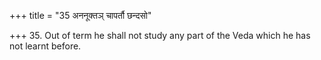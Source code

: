 +++
title = "35 अननूक्तञ् चापर्तौ छन्दसो"

+++
35. Out of term he shall not study any part of the Veda which he has not learnt before.
